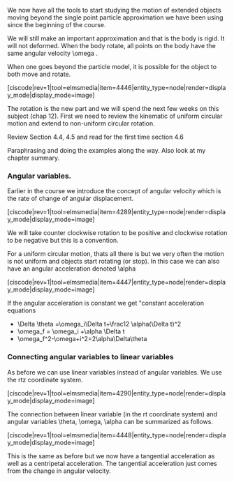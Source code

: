 We now have all the tools to start studying the motion of extended objects moving beyond the single point particle approximation we have been using since the beginning of the course. 

We will still make an important approximation and that is the body is rigid. It will not deformed. When the body rotate, all points on the body have the same angular velocity <lrn-math>\omega </lrn-math>. 

When one goes beyond the particle model, it is possible for the object to both move and rotate. 

[ciscode|rev=1|tool=elmsmedia|item=4446|entity_type=node|render=display_mode|display_mode=image]

The rotation is the new part and we will spend the next few weeks on this subject (chap 12). First we need to review the kinematic of uniform circular motion and extend to non-uniform circular rotation.

<stop-note>
    <span slot="message">Review Section 4.4, 4.5 and read for the first time section 4.6</span>
</stop-note>

Paraphrasing and doing the examples along the way. Also look at my chapter summary. 

### Angular variables. 

Earlier in the course we introduce the concept of angular velocity which is the rate of change of angular displacement.

[ciscode|rev=1|tool=elmsmedia|item=4289|entity_type=node|render=display_mode|display_mode=image]

<lrndesign-sidenote label="Instructor Note" icon="bookmark" bg-color="#c2e5f2">
We will take counter clockwise rotation to be positive and clockwise rotation to be negative but this is a convention. 
</lrndesign-sidenote>

For a uniform circular motion, thats all there is but we very often the motion is not uniform and objects start rotating (or stop). In this case we can also have an angular acceleration denoted <lrn-math>\alpha </lrn-math> 

[ciscode|rev=1|tool=elmsmedia|item=4447|entity_type=node|render=display_mode|display_mode=image] 

If the angular acceleration is constant we get "constant acceleration equations

* <lrn-math>\Delta \theta =\omega_i\Delta t+\frac12 \alpha(\Delta t)^2 </lrn-math>
* <lrn-math>\omega_f = \omega_i +\alpha \Delta t</lrn-math>
* <lrn-math>\omega_f^2-\omega+i^2=2\alpha\Delta\theta </lrn-math>

### Connecting angular variables to linear variables

As before we can use linear variables instead of angular variables. We use the rtz coordinate system.

[ciscode|rev=1|tool=elmsmedia|item=4290|entity_type=node|render=display_mode|display_mode=image]

The connection between linear variable (in the rt coordinate system) and angular variables <lrn-math>\theta, \omega, \alpha</lrn-math> can be summarized as follows. 

[ciscode|rev=1|tool=elmsmedia|item=4448|entity_type=node|render=display_mode|display_mode=image]
 
 This is the same as before but we now have a tangential acceleration as well as a centripetal acceleration. The tangential acceleration just comes from the change in angular velocity. 
